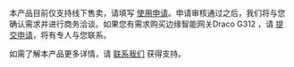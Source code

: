 本产品目前仅支持线下售卖，请填写 [使用申请](https://cloud.tencent.com/apply/p/wno10bqb4za)。申请审核通过之后，我们将与您确认需求并进行商务洽谈。如果您有需求购买边缘智能网关Draco G312 ，请 [提交申请](https://cloud.tencent.com/apply/p/jc970p4wnp9)，将有专人与您联系。

如需了解本产品更多详情，请 [联系我们](https://cloud.tencent.com/about/connect) 获得支持。
